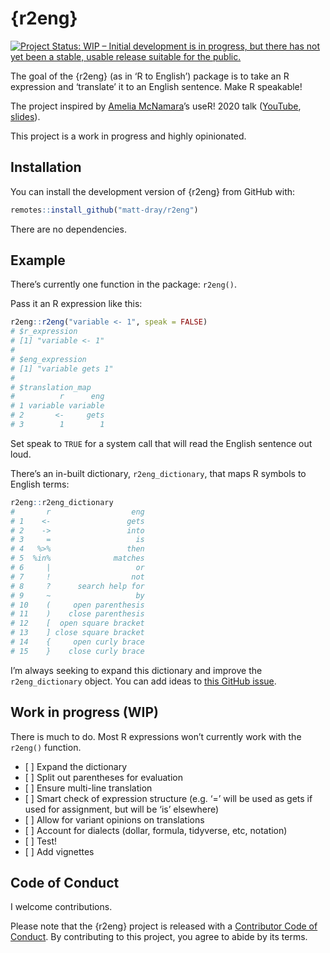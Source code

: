 
<!-- README.md is generated from README.Rmd. Please edit that file -->

# {r2eng}

<!-- badges: start -->

[![Project Status: WIP – Initial development is in progress, but there
has not yet been a stable, usable release suitable for the
public.](https://www.repostatus.org/badges/latest/wip.svg)](https://www.repostatus.org/#wip)
<!-- badges: end -->

The goal of the {r2eng} (as in ‘R to English’) package is to take an R
expression and ‘translate’ it to an English sentence. Make R speakable\!

The project inspired by [Amelia
McNamara](https://twitter.com/AmeliaMN)’s useR\! 2020 talk
([YouTube](https://www.youtube.com/watch?v=ckW9sSdIVAc),
[slides](https://www.amelia.mn/SpeakingR/#1)).

This project is a work in progress and highly opinionated.

## Installation

You can install the development version of {r2eng} from GitHub with:

``` r
remotes::install_github("matt-dray/r2eng")
```

There are no dependencies.

## Example

There’s currently one function in the package: `r2eng()`.

Pass it an R expression like this:

``` r
r2eng::r2eng("variable <- 1", speak = FALSE)
# $r_expression
# [1] "variable <- 1"
# 
# $eng_expression
# [1] "variable gets 1"
# 
# $translation_map
#          r      eng
# 1 variable variable
# 2       <-     gets
# 3        1        1
```

Set speak to `TRUE` for a system call that will read the English
sentence out loud.

There’s an in-built dictionary, `r2eng_dictionary`, that maps R symbols
to English terms:

``` r
r2eng::r2eng_dictionary
#       r                  eng
# 1    <-                 gets
# 2    ->                 into
# 3     =                   is
# 4   %>%                 then
# 5  %in%              matches
# 6     |                   or
# 7     !                  not
# 8     ?      search help for
# 9     ~                   by
# 10    (     open parenthesis
# 11    )    close parenthesis
# 12    [  open square bracket
# 13    ] close square bracket
# 14    {     open curly brace
# 15    }    close curly brace
```

I’m always seeking to expand this dictionary and improve the
`r2eng_dictionary` object. You can add ideas to [this GitHub
issue](https://github.com/matt-dray/r2eng/issues/1).

## Work in progress (WIP)

There is much to do. Most R expressions won’t currently work with the
`r2eng()` function.

  - \[ \] Expand the dictionary
  - \[ \] Split out parentheses for evaluation
  - \[ \] Ensure multi-line translation
  - \[ \] Smart check of expression structure (e.g. ‘=’ will be used as
    gets if used for assignment, but will be ‘is’ elsewhere)
  - \[ \] Allow for variant opinions on translations
  - \[ \] Account for dialects (dollar, formula, tidyverse, etc,
    notation)
  - \[ \] Test\!
  - \[ \] Add vignettes

## Code of Conduct

I welcome contributions.

Please note that the {r2eng} project is released with a [Contributor
Code of
Conduct](https://contributor-covenant.org/version/2/0/CODE_OF_CONDUCT.html).
By contributing to this project, you agree to abide by its terms.
